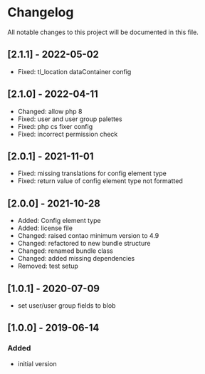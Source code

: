 # Changelog
All notable changes to this project will be documented in this file.

## [2.1.1] - 2022-05-02
- Fixed: tl_location dataContainer config

## [2.1.0] - 2022-04-11
- Changed: allow php 8
- Fixed: user and user group palettes
- Fixed: php cs fixer config
- Fixed: incorrect permission check

## [2.0.1] - 2021-11-01
- Fixed: missing translations for config element type
- Fixed: return value of config element type not formatted

## [2.0.0] - 2021-10-28
- Added: Config element type
- Added: license file
- Changed: raised contao minimum version to 4.9
- Changed: refactored to new bundle structure
- Changed: renamed bundle class
- Changed: added missing dependencies
- Removed: test setup

## [1.0.1] - 2020-07-09

- set user/user group fields to blob

## [1.0.0] - 2019-06-14

### Added
- initial version
